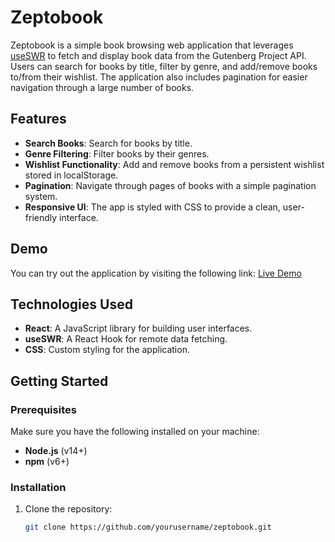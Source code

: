 # Zeptobook

Zeptobook is a simple book browsing web application that leverages [useSWR](https://swr.vercel.app/) to fetch and display book data from the Gutenberg Project API. Users can search for books by title, filter by genre, and add/remove books to/from their wishlist. The application also includes pagination for easier navigation through a large number of books.

## Features

- **Search Books**: Search for books by title.
- **Genre Filtering**: Filter books by their genres.
- **Wishlist Functionality**: Add and remove books from a persistent wishlist stored in localStorage.
- **Pagination**: Navigate through pages of books with a simple pagination system.
- **Responsive UI**: The app is styled with CSS to provide a clean, user-friendly interface.

## Demo

You can try out the application by visiting the following link: [Live Demo](#)

## Technologies Used

- **React**: A JavaScript library for building user interfaces.
- **useSWR**: A React Hook for remote data fetching.
- **CSS**: Custom styling for the application.

## Getting Started

### Prerequisites

Make sure you have the following installed on your machine:

- **Node.js** (v14+)
- **npm** (v6+)

### Installation

1. Clone the repository:
   ```bash
   git clone https://github.com/yourusername/zeptobook.git
